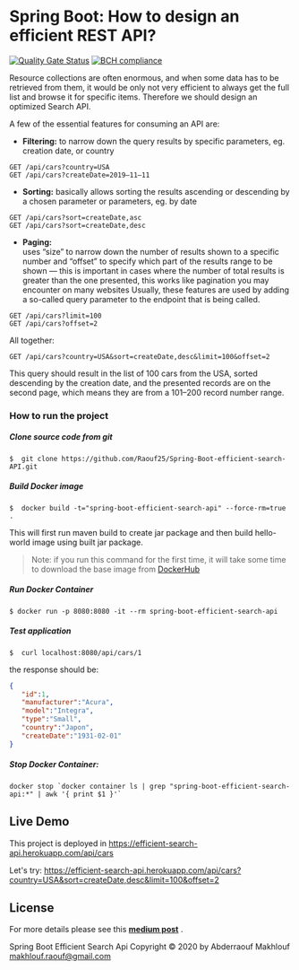 # Spring Boot: How to design an efficient REST API?
 [![Quality Gate Status](https://sonarcloud.io/api/project_badges/measure?project=Raouf25_Spring-Boot-efficient-search-API&metric=alert_status)](https://sonarcloud.io/dashboard?id=Raouf25_Spring-Boot-efficient-search-API)
 [![BCH compliance](https://bettercodehub.com/edge/badge/Raouf25/Spring-Boot-efficient-search-API?branch=master)](https://bettercodehub.com/)
 
Resource collections are often enormous, and when some data has to be retrieved from them, it would be only not very efficient to always get the full list and browse it for specific items. Therefore we should design an optimized Search API.

A few of the essential features for consuming an API are:
- **Filtering:** 
to narrow down the query results by specific parameters, eg. creation date, or country
```
GET /api/cars?country=USA
GET /api/cars?createDate=2019–11–11
```

- **Sorting:** 
basically allows sorting the results ascending or descending by a chosen parameter or parameters, eg. by date
```
GET /api/cars?sort=createDate,asc
GET /api/cars?sort=createDate,desc
```

- **Paging:**  
uses “size” to narrow down the number of results shown to a specific number and “offset” to specify which part of the results range to be shown 
— this is important in cases where the number of total results is greater than the one presented, this works like pagination you may encounter on many websites
Usually, these features are used by adding a so-called query parameter to the endpoint that is being called. 
```
GET /api/cars?limit=100
GET /api/cars?offset=2
```

All together:
```
GET /api/cars?country=USA&sort=createDate,desc&limit=100&offset=2
```
This query should result in the list of 100 cars from the USA, sorted descending by the creation date, and the presented records are on the second page, which means they are from a 101–200 record number range.

### How to run the project

##### Clone source code from git
```
$  git clone https://github.com/Raouf25/Spring-Boot-efficient-search-API.git 
```

##### Build Docker image
```
$  docker build -t="spring-boot-efficient-search-api" --force-rm=true .
```
This will first run maven build to create jar package and then build hello-world image using built jar package.

>Note: if you run this command for the first time, it will take some time to download the base image from [DockerHub](https://hub.docker.com/)

##### Run Docker Container
```
$ docker run -p 8080:8080 -it --rm spring-boot-efficient-search-api
```

##### Test application

```
$  curl localhost:8080/api/cars/1
```

the response should be:
```json
{
   "id":1,
   "manufacturer":"Acura",
   "model":"Integra",
   "type":"Small",
   "country":"Japon",
   "createDate":"1931-02-01"
}
```

#####  Stop Docker Container:
```
docker stop `docker container ls | grep "spring-boot-efficient-search-api:*" | awk '{ print $1 }'`
```

## Live Demo
This project is deployed in https://efficient-search-api.herokuapp.com/api/cars

Let's try: https://efficient-search-api.herokuapp.com/api/cars?country=USA&sort=createDate,desc&limit=100&offset=2

## License
For more details please see this **[medium post](https://medium.com/quick-code/spring-boot-how-to-design-efficient-search-rest-api-c3a678b693a0)** .

Spring Boot Efficient Search Api Copyright © 2020 by Abderraouf Makhlouf <makhlouf.raouf@gmail.com>
